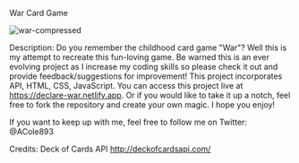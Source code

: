 War Card Game

![war-compressed](https://user-images.githubusercontent.com/94746691/172072418-66d6b428-6373-41dd-a25c-fd8fb67786ee.jpg)


Description:
Do you remember the childhood card game "War"? Well this is my attempt to recreate this fun-loving game. Be warned this is an ever evolving project as I increase my coding skills so please check it out and provide feedback/suggestions for improvement! This project incorporates API, HTML, CSS, JavaScript. You can access this project live at https://declare-war.netlify.app. Or if you would like to take it up a notch, feel free to fork the repository and create your own magic. I hope you enjoy!


If you want to keep up with me, feel free to follow me on Twitter:  @ACole893

Credits:
Deck of Cards API
http://deckofcardsapi.com/
